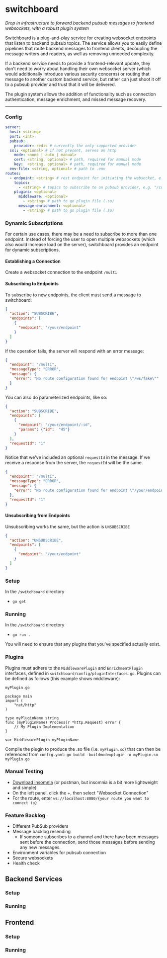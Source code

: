 # switchboard
*Drop in infrastructure to forward backend pubsub messages to frontend websockets, with a robust plugin system*

Switchboard is a plug-and-play service for creating websocket endpoints that listen to backend pubsub topics.
The service allows you to easily define pipelines that route backend messages to frontend clients,
decoupling the message writers and readers, as well as removing unneeded complexity.

If a backend service needs to provide a frontend-relevant update, they don't need to worry about handling their own 
websocket server (which would additionally introduce various security concerns) or routing that message to another 
custom backend service, but rather can just shoot it off to a pubsub provider and trust that it will be delivered.

The plugin system allows the addition of functionality such as connection authentication, message enrichment, and missed
message recovery.

---

### Config
```yaml
server:
  host: <string>
  port: <int>
  pubsub:
    provider: redis # currently the only supported provider
  ssl: <optional> # if not present, serves on http
    mode: <none | auto | manual>
    cert: <string, optional> # path, required for manual mode
    key:  <string, optional> # path, required for manual mode
  env-file: <string, optional> # path to .env
routes:
  - endpoint: <string> # rest endpoint for initiating the websocket, e.g. "/api/ws/customers/:id/orders"
    topics:
      - <string> # topics to subscribe to on pubsub provider, e.g. "/customers/:id/orders"
    plugins: <optional>
      middleware: <optional>
        - <string> # path to go plugin file (.so)
      message-enrichment: <optional>
        - <string> # path to go plugin file (.so)

```

### Dynamic Subscriptions
For certain use cases, there may be a need to subscribe to more than one endpoint. Instead of forcing the user to open
multiple websockets (which also would increase load on the server), switchboard provides an endpoint for dynamic 
subscriptions.

#### Establishing a Connection
Create a websocket connection to the endpoint `/multi`

#### Subscribing to Endpoints
To subscribe to new endpoints, the client must send a message to switchboard:
```json
{
  "action": "SUBSCRIBE",
  "endpoints": [
    {
      "endpoint": "/your/endpoint"
    }
  ]
}
```

If the operation fails, the server will respond with an error message:
```json
{
  "endpoint": "/multi",
  "messageType": "ERROR",
  "message": {
    "error": "No route configuration found for endpoint \"/ws/fake\""
  }
}
```

You can also do parameterized endpoints, like so:
```json
{
  "action": "SUBSCRIBE",
  "endpoints": [
    {
      "endpoint": "/your/endpoint/:id", 
      "params": {"id":  "45"}
    }
  ], 
  "requestId": "1"
}
```

Notice that we've included an optional `requestId` in the message. If we receive a response from the server, the
`requestId` will be the same.
```json
{
  "endpoint": "/multi",
  "messageType": "ERROR",
  "message": {
    "error": "No route configuration found for endpoint \"/your/endpoint/:id\""
  },
  "requestId": "1"
}
```

#### Unsubscribing from Endpoints
Unsubscribing works the same, but the action is `UNSUBSCRIBE`

```json
{
  "action": "UNSUBSCRIBE",
  "endpoints": [
    {
      "endpoint": "/your/endpoint"
    }
  ]
}
```

### Setup
In the `/switchboard` directory
- `go get`

### Running
In the `/switchboard` directory
- `go run .`

You will need to ensure that any plugins that you've specified actually exist.

### Plugins
Plugins must adhere to the `MiddlewarePlugin` and `EnrichmentPlugin` interfaces, defined in `switchboard/config/pluginInterfaces.go`. Plugins can be defined as follows (this example shows middleware):

`myPlugin.go`
```golang
package main
import (
    "net/http"
)

type myPluginName string
func (myPluginName) Process(r *http.Request) error {
    // My Plugin Implementation
}

var MiddlewarePlugin myPluginName
```

Compile the plugin to produce the .so file (i.e. `myPlugin.so`) that can then be referenced from `config.yaml`:
`go build -buildmode=plugin -o myPlugin.so myPlugin.go`

### Manual Testing
- [Download insomnia](https://insomnia.rest/download) (or postman, but insomnia is a bit more lightweight and simple)
- On the left panel, click the +, then select "Websocket Connection"
- For the route, enter `ws://localhost:8080/{your route you want to connect to}`

### Feature Backlog
- Different PubSub providers
- Message backlog resending
  - If someone subscribes to a channel and there have been messages sent before the connection, send those messages before sending any new messages. 
- Environment variables for pubsub connection
- Secure websockets
- Health check

## Backend Services
### Setup
### Running

## Frontend
### Setup
### Running
